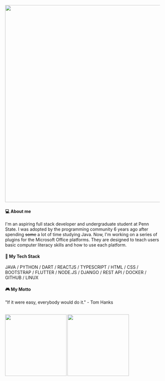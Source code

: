 <img src="https://media.giphy.com/media/iljYCqJLkIz3K3poRp/giphy.gif" width="640px">

#### :computer: About me
I'm an aspiring full stack developer and undergraduate student at Penn State. I was adopted by the programming community 6 years ago after spending ~~some~~ a lot of time studying Java. Now, I'm working on a series of plugins for the Microsoft Office platforms. They are designed to teach users basic computer literacy skills and how to use each platform. 

#### :iphone: My Tech Stack
JAVA / PYTHON / DART / REACTJS / TYPESCRIPT / HTML / CSS / BOOTSTRAP / FLUTTER / NODE.JS / DJANGO / REST API / DOCKER / GITHUB / LINUX

#### :video_game: My Motto
"If it were easy, everybody would do it." - Tom Hanks<br/><br/>

<img align="left" height="200px" src="https://github-readme-stats.vercel.app/api/?username=Liam-boston&theme=tokyonight" style="max-width:100%;" />
<img align="center" height="200px" src="https://github-readme-stats.vercel.app/api/top-langs/?username=Liam-boston&layout=compact&line_height=27&theme=tokyonight" style="max-width:100%;" />

